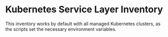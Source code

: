 # Kubernetes Service Layer Inventory

This inventory works by default with all managed Kubernetes clusters, as the
scripts set the necessary environment variables.
